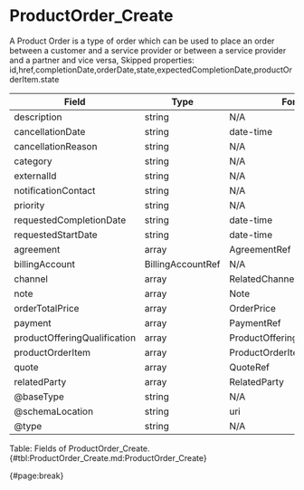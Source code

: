 <!--
    ATTENTION: This file was generated via gradle!
               Do NOT manually edit this file! Any such changes will be overwritten!
-->

# ProductOrder_Create

A Product Order is a type of order which  can  be used to place an order between a customer and a service provider or between a service provider and a partner and vice versa,
Skipped properties: id,href,completionDate,orderDate,state,expectedCompletionDate,productOrderItem.state

| Field | Type | Format | Required |
| ------- | ------- | ------- | --- |
| description | string | N/A | No |
| cancellationDate | string | date-time | No |
| cancellationReason | string | N/A | No |
| category | string | N/A | No |
| externalId | string | N/A | No |
| notificationContact | string | N/A | No |
| priority | string | N/A | No |
| requestedCompletionDate | string | date-time | No |
| requestedStartDate | string | date-time | No |
| agreement | array | AgreementRef | No |
| billingAccount | BillingAccountRef | N/A | No |
| channel | array | RelatedChannel | No |
| note | array | Note | No |
| orderTotalPrice | array | OrderPrice | No |
| payment | array | PaymentRef | No |
| productOfferingQualification | array | ProductOfferingQualificationRef | No |
| productOrderItem | array | ProductOrderItem | Yes |
| quote | array | QuoteRef | No |
| relatedParty | array | RelatedParty | No |
| @baseType | string | N/A | No |
| @schemaLocation | string | uri | No |
| @type | string | N/A | No |

Table: Fields of ProductOrder_Create. {#tbl:ProductOrder_Create.md:ProductOrder_Create}

{#page:break}
